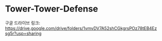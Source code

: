 # Tower-Tower-Defense

구글 드라이브 링크: https://drive.google.com/drive/folders/1vmvDV7A52shCGkgrsPOz78tEB4Ezsg5r?usp=sharing
